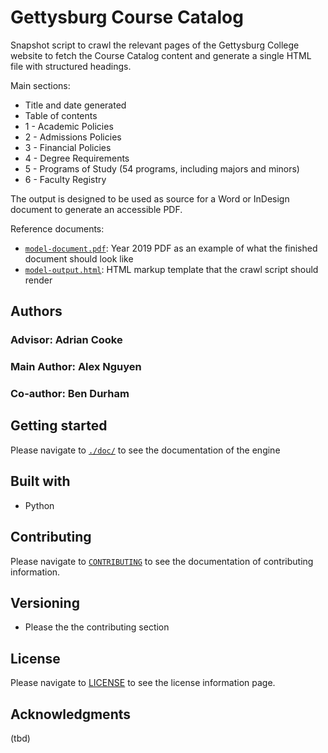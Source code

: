 # Gettysburg Course Catalog
Snapshot script to crawl the relevant pages of the Gettysburg College website to fetch the Course Catalog content and generate a single HTML file with structured headings.

Main sections:
- Title and date generated
- Table of contents
- 1 - Academic Policies
- 2 - Admissions Policies
- 3 - Financial Policies
- 4 - Degree Requirements
- 5 - Programs of Study (54 programs, including majors and minors)
- 6 - Faculty Registry

The output is designed to be used as source for a Word or InDesign document to generate an accessible PDF.

Reference documents:
- [`model-document.pdf`](./src/model/model-document.pdf): Year 2019 PDF as an example of what the finished document should look like
- [`model-output.html`](./src/model/model-output.html): HTML markup template that the crawl script should render

## Authors

### Advisor: Adrian Cooke
### Main Author: Alex Nguyen
### Co-author: Ben Durham

## Getting started

Please navigate to [`./doc/`](./doc/) to see the documentation of the engine

## Built with

- Python

## Contributing

Please navigate to [`CONTRIBUTING`](./CONTRIBUTING.md) to see the documentation of contributing information.

## Versioning

- Please the the contributing section

<!-- We use [SemVer](http://semver.org/) for versioning. For the versions available, see the [tags on this repository](https://github.com/your/project/tags). -->

## License

Please navigate to [LICENSE](./LICENSE) to see the license information page.

## Acknowledgments

(tbd)
